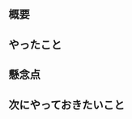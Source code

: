 ## 概要

<!-- ここに概要 -->

## やったこと

<!--
- やったことを箇条書き
-->

## 懸念点

<!--
- 懸念点を箇条書き
-->

## 次にやっておきたいこと

<!--
- 懸念点を箇条書き
-->
